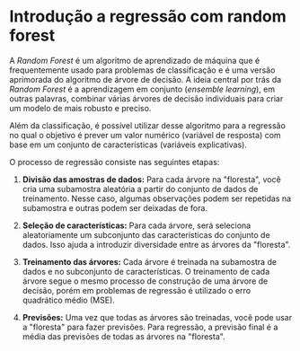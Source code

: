 # Introdução a regressão com random forest

A _Random Forest_ é um algoritmo de aprendizado de máquina que é frequentemente usado para problemas de classificação e é uma versão aprimorada do algoritmo de árvore de decisão. A ideia central por trás da _Random Forest_ é a aprendizagem em conjunto (_ensemble learning_), em outras palavras, combinar várias árvores de decisão individuais para criar um modelo de mais robusto e preciso.

Além da classificação, é possível utilizar desse algoritmo para a regressão no qual o objetivo é prever um valor numérico (variável de resposta) com base em um conjunto de características (variáveis explicativas).

O processo de regressão consiste nas seguintes etapas:

1. **Divisão das amostras de dados:** Para cada árvore na "floresta", você cria uma subamostra aleatória a partir do conjunto de dados de treinamento. Nesse caso, algumas observações podem ser repetidas na subamostra e outras podem ser deixadas de fora.

2. **Seleção de características:** Para cada árvore, será seleciona aleatoriamente um subconjunto das características do conjunto de dados. Isso ajuda a introduzir diversidade entre as árvores da "floresta".

3. **Treinamento das árvores:** Cada árvore é treinada na subamostra de dados e no subconjunto de características. O treinamento de cada árvore segue o mesmo processo de construção de uma árvore de decisão, porém em problemas de regressão é utilizado o erro quadrático médio (MSE).

4. **Previsões:** Uma vez que todas as árvores são treinadas, você pode usar a "floresta" para fazer previsões. Para regressão, a previsão final é a média das previsões de todas as árvores na "floresta".
